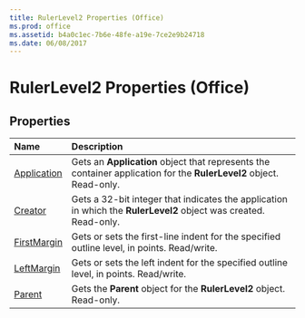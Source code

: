 ```yaml
---
title: RulerLevel2 Properties (Office)
ms.prod: office
ms.assetid: b4a0c1ec-7b6e-48fe-a19e-7ce2e9b24718
ms.date: 06/08/2017
---
```



# RulerLevel2 Properties (Office)

## Properties



|**Name**|**Description**|
|:-----|:-----|
|[Application](rulerlevel2-application-property-office.md)|Gets an  **Application** object that represents the container application for the **RulerLevel2** object. Read-only.|
|[Creator](rulerlevel2-creator-property-office.md)|Gets a 32-bit integer that indicates the application in which the  **RulerLevel2** object was created. Read-only.|
|[FirstMargin](rulerlevel2-firstmargin-property-office.md)|Gets or sets the first-line indent for the specified outline level, in points. Read/write.|
|[LeftMargin](rulerlevel2-leftmargin-property-office.md)|Gets or sets the left indent for the specified outline level, in points. Read/write.|
|[Parent](rulerlevel2-parent-property-office.md)|Gets the  **Parent** object for the **RulerLevel2** object. Read-only.|

